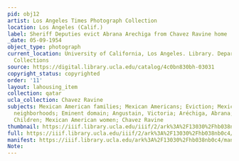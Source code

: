 ```yaml
---
pid: obj12
artist: Los Angeles Times Photograph Collection
location: Los Angeles (Calif.)
label: Sheriff Deputies evict Abrana Arechiga from Chavez Ravine home
_date: 05-09-1954
object_type: photograph
current_location: University of California, Los Angeles. Library. Department of Special
  Collections
source: https://digital.library.ucla.edu/catalog/4c0bn830bh-03031
copyright_status: copyrighted
order: '11'
layout: lahousing_item
collection: qatar
ucla_collection: Chavez Ravine
subjects: Mexican American families; Mexican Americans; Eviction; Mexican American
  neighborhoods; Eminent domain; Angustain, Victoria; Aréchiga, Abrana; Aréchiga Family;
  Children; Mexican American women; Chavez Ravine
thumbnail: https://iiif.library.ucla.edu/iiif/2/ark%3A%2F13030%2Fhb038nb0c4/full/250,/0/default.jpg
full: https://iiif.library.ucla.edu/iiif/2/ark%3A%2F13030%2Fhb038nb0c4/full/full/0/default.jpg
manifest: https://iiif.library.ucla.edu/ark%3A%2F13030%2Fhb038nb0c4/manifest
Note: 
---
```

